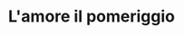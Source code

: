 ---
layout: post
title: L'amore il pomeriggio
director: Éric Rohmer
year: 1972
cover: /assets/images/amore-il-pomeriggio.jpg
---